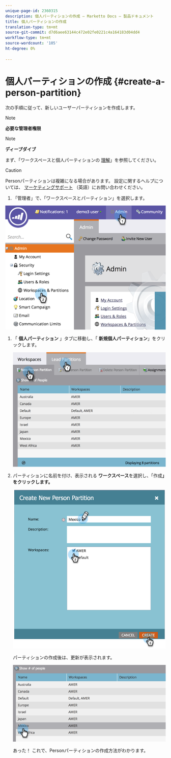```yaml
---
unique-page-id: 2360315
description: 個人パーティションの作成 — Marketto Docs — 製品ドキュメント
title: 個人パーティションの作成
translation-type: tm+mt
source-git-commit: d7d6aee63144c472e02fe0221c4a164183d04dd4
workflow-type: tm+mt
source-wordcount: '105'
ht-degree: 0%

---
```



# 個人パーティションの作成 {#create-a-person-partition}

次の手順に従って、新しいユーザーパーティションを作成します。

>[!NOTE]
>
>**必要な管理者権限**

>[!NOTE]
>
>**ディープダイブ**
>
>まず、「ワークスペースと個人パーティションの [理解](understanding-workspaces-and-person-partitions.md)」を参照してください。

>[!CAUTION]
>
>Personパーティションは複雑になる場合があります。 設定に関するヘルプについては、 [マーケティングサポート](http://support.marketo.com/) （英語）にお問い合わせください。

1. 「管理者」で、「ワークスペースとパーティション」を選択します。

![](assets/image2014-9-17-11-3a32-3a12.png)

1. 「 **個人パーティション** 」タブに移動し、「 **新規個人パーティション**」をクリックします。

   ![](assets/two-2.png)

1. パーティションに名前を付け、表示される **ワークスペース**&#x200B;を選択し、「作成&#x200B;**」をクリックします。**

   ![](assets/three-2.png)

   パーティションの作成後は、更新が表示されます。

   ![](assets/four-2.png)

   あった！ これで、Personパーティションの作成方法がわかります。

